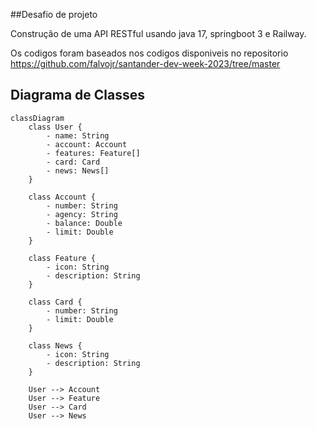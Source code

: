 ##Desafio de projeto

Construção de uma API RESTful usando java 17, springboot 3 e Railway.

Os codigos foram baseados nos codigos disponiveis no repositorio https://github.com/falvojr/santander-dev-week-2023/tree/master

## Diagrama de Classes
```mermaid
classDiagram
    class User {
        - name: String
        - account: Account
        - features: Feature[]
        - card: Card
        - news: News[]
    }
    
    class Account {
        - number: String
        - agency: String
        - balance: Double
        - limit: Double
    }

    class Feature {
        - icon: String
        - description: String
    }

    class Card {
        - number: String
        - limit: Double
    }

    class News {
        - icon: String
        - description: String
    }

    User --> Account
    User --> Feature
    User --> Card
    User --> News
